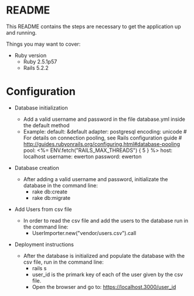 # README

This README contains the steps are necessary to get the
application up and running.

Things you may want to cover:

* Ruby version
  - Ruby 2.5.1p57
  - Rails 5.2.2

# Configuration

* Database initialization
  - Add a valid username and password in the file database.yml inside the default method
  - Example:
        default: &default
          adapter: postgresql
          encoding: unicode
          # For details on connection pooling, see Rails configuration guide
          # http://guides.rubyonrails.org/configuring.html#database-pooling
          pool: <%= ENV.fetch("RAILS_MAX_THREADS") { 5 } %>
          host: localhost
          username: ewerton
          password: ewerton
* Database creation
  - After adding a valid username and password, initializate the database in the command line:
      - rake db:create
      - rake db:migrate

* Add Users from csv file
  - In order to read the csv file and add the users to the database run in the command line:
    - UserImporter.new("vendor/users.csv").call

* Deployment instructions
  - After the database is initialized and populate the database with the csv file, run in the command line:
    - rails s
    - user_id is the primark key of each of the user given by the csv file.
    - Open the browser and go to: https://localhost.3000/user_id

